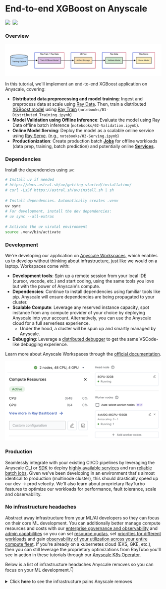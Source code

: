 # End-to-end XGBoost on Anyscale

<div align="left">
<a target="_blank" href="https://console.anyscale.com/"><img src="https://img.shields.io/badge/🚀 Run_on-Anyscale-9hf"></a>&nbsp;
<a href="https://github.com/anyscale/e2e-xgboost" role="button"><img src="https://img.shields.io/static/v1?label=&amp;message=View%20On%20GitHub&amp;color=586069&amp;logo=github&amp;labelColor=2f363d"></a>&nbsp;
</div>


### Overview

<div align="center">
  <img src="https://raw.githubusercontent.com/anyscale/e2e-xgboost/refs/heads/main/images/overview.png" width=800>
</div>

In this tutorial, we'll implement an end-to-end XGBoost application on Anyscale, covering:


- **Distributed data preprocessing and model training**: Ingest and preprocess data at scale using [Ray Data](https://docs.ray.io/en/latest/data/data.html). Then, train a distributed [XGBoost model](https://xgboost.readthedocs.io/en/stable/python/index.html) using [Ray Train](https://docs.ray.io/en/latest/train/train.html) (`notebooks/01-Distributed_Training.ipynb`)
- **Model Validation using Offline Inference**: Evaluate the model using Ray Data offline batch inference (`notebooks/02-Validation.ipynb`).
- **Online Model Serving**: Deploy the model as a scalable online service using [Ray Serve](https://docs.ray.io/en/latest/serve/index.html). (e.g., `notebooks/03-Serving.ipynb`)
- **Productionization**: Create production batch [**Jobs**](https://docs.anyscale.com/platform/jobs/) for offline workloads (data prep, training, batch prediction) and potentially online [**Services**](https://docs.anyscale.com/platform/services/).


### Dependencies
Install the dependencies using `uv`:

```bash
# Install uv if needed
# https://docs.astral.sh/uv/getting-started/installation/
# curl -LsSf https://astral.sh/uv/install.sh | sh

# Install dependencies. Automatically creates .venv
uv sync
# For development, install the dev dependencies:
# uv sync --all-extras

# Activate the uv virutal environment
source .venv/bin/activate
```


### Development

We're developing our application on [Anyscale Workspaces](https://docs.anyscale.com/platform/workspaces/), which enables us to develop without thinking about infrastructure, just like we would on a laptop. Workspaces come with:
- **Development tools**: Spin up a remote session from your local IDE (cursor, vscode, etc.) and start coding, using the same tools you love but with the power of Anyscale's compute.
- **Dependencies**: Continue to install dependencies using familiar tools like pip. Anyscale will ensure dependencies are being propagated to your cluster.
- **Scalable Compute**: Leverage any reserved instance capacity, spot instance from any compute provider of your choice by deploying Anyscale into your account. Alternatively, you can use the Anyscale cloud for a full serverless experience.
  - Under the hood, a cluster will be spun up and smartly managed by Anyscale.
- **Debugging**: Leverage a [distributed debugger](https://docs.anyscale.com/platform/workspaces/workspaces-debugging/#distributed-debugger) to get the same VSCode-like debugging experience.

Learn more about Anyscale Workspaces through the [official documentation](https://docs.anyscale.com/platform/workspaces/).

<div align="center">
  <img src="https://raw.githubusercontent.com/anyscale/e2e-xgboost/refs/heads/main/images/compute.png" width=600>
</div>

### Production
Seamlessly integrate with your existing CI/CD pipelines by leveraging the Anyscale [CLI](https://docs.anyscale.com/reference/quickstart-cli) or [SDK](https://docs.anyscale.com/reference/quickstart-sdk) to deploy [highly available services](https://docs.anyscale.com/platform/services) and run [reliable batch jobs](https://docs.anyscale.com/platform/jobs). Given we've been developing in an environment that's almost identical to production (multinode cluster), this should drastically speed up our dev → prod velocity. We'll also learn about proprietary RayTurbo features to optimize our workloads for performance, fault tolerance, scale and observability.


### No infrastructure headaches
Abstract away infrastructure from your ML/AI developers so they can focus on their core ML development. You can additionally better manage compute resources and costs with our [enterprise governance and observability](https://www.anyscale.com/blog/enterprise-governance-observability) and [admin capabilities](https://docs.anyscale.com/administration/overview) so you can set [resource quotas](https://docs.anyscale.com/reference/resource-quotas/), set [priorities for different workloads](https://docs.anyscale.com/administration/cloud-deployment/global-resource-scheduler) and gain [observability of your utilization across your entire compute fleet](https://docs.anyscale.com/administration/resource-management/telescope-dashboard).
If you're already on a kubernetes cloud (EKS, GKE, etc.), then you can still leverage the proprietary optimizations from RayTubo you'll see in action in these tutorials through our [Anyscale K8s Operator](https://docs.anyscale.com/administration/cloud-deployment/kubernetes/).

Below is a list of infrastructure headaches Anyscale removes so you can focus on your ML development.👇

<details>
  <summary>Click <b>here</b> to see the infrastructure pains Anyscale removes</summary>

**🚀 1. Fast Workload Launch** (No Cluster Setup Required)
* With Kubernetes (EKS/GKE), you must manually create a cluster before launching anything.
* This includes setting up VPCs, IAM roles, node pools, autoscaling, etc.
* Anyscale handles all of this automatically -- you just define your job or endpoint and run it.

**⚙️ 2. No GPU Driver Hassles**
* Kubernetes requires you to install and manage NVIDIA drivers and the device plugin for GPU workloads.
* On Anyscale, GPU environments just work—drivers, libraries, and runtime are pre-configured.

**📦 3. No KubeRay or CRD Management**
* Running Ray on K8s needs:
    * Installing KubeRay
    * Writing and maintaining custom YAML manifests
    * Managing Custom Resource Definitions (CRDs)
    * Tuning stateful sets and pod configs
* On Anyscale, this is all abstracted — you launch Ray clusters without writing a single YAML file.

**🧠 4. No Need to Learn K8s Internals**
* With Kubernetes, users must:
    * Inspect pods/logs
    * Navigate dashboards
    * Manually send HTTP requests to Ray endpoints
* Anyscale users never touch pods. Everything is accessible via the CLI, SDK, or UI.

**💸 5. Spot Instance Handling Just Works**
* Kubernetes requires custom node pools and lifecycle handling for spot instance preemptions.
* With Anyscale, preemptible VMs are handled automatically with node draining and rescheduling.

</details>

<div></div>
